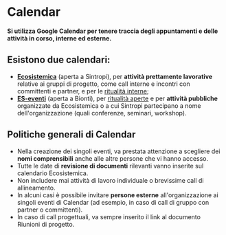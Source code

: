# Calendar

**Si utilizza Google Calendar per tenere traccia degli appuntamenti e delle attività in corso, interne ed esterne.**

## Esistono due calendari:&#x20;

* [**Ecosistemica**](https://calendar.google.com/calendar/embed?src=c6ab44488de3af12bcd30d0e5c22436625f9ce2bc6ff3941bfe9a23fff2397a9%40group.calendar.google.com\&ctz=Europe%2FRome) (aperta a Sintropi), per **attività prettamente lavorative** relative ai gruppi di progetto, come call interne e incontri con committenti e partner, e per le [ritualità interne](../partecipazione/ritualita-interne.md);&#x20;
* [**ES-eventi**](https://calendar.google.com/calendar/u/0?cid=MzJjYzNjNWMyZjFjMzAwZDBkYjExZWM3Yzc3OTE1ZGZhZjE5ZTk3YmE5NDk2NjUyMWZjNDkyNTllNjIyMWFkZEBncm91cC5jYWxlbmRhci5nb29nbGUuY29t) (aperta a Bionti), per [ritualità aperte](../sistema-organizzativo/ritualita-aperte.md) e per **attività pubbliche** organizzate da Ecosistemica o a cui Sintropi partecipano a nome dell'organizzazione (quali conferenze, seminari, workshop).

## Politiche generali di Calendar

* Nella creazione dei singoli eventi, va prestata attenzione a scegliere dei **nomi comprensibili** anche alle altre persone che vi hanno accesso.
* Tutte le date di **revisione di documenti** rilevanti vanno inserite sul calendario Ecosistemica.
* Non includere mai attività di lavoro individuale o brevissime call di allineamento.
* In alcuni casi è possibile invitare **persone esterne** all'organizzazione ai singoli eventi di Calendar (ad esempio, in caso di call di gruppo con partner o committenti).
* In caso di call progettuali, va sempre inserito il link al documento Riunioni di progetto.
